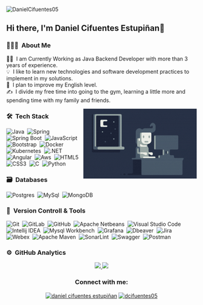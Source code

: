 <p align="left"> 
	<img src="https://komarev.com/ghpvc/?username=DanielCifuentes05&label=Profile%20views&color=0047AB&style=plastic?" alt="DanielCifuentes05" height=20px, width=80px/> 
</p>

## Hi there, I'm Daniel Cifuentes Estupiñan👋

### 👨🏻‍💻 &nbsp;About Me

👨‍💻 &nbsp;I am Currently Working as Java Backend Developer with more than 3 years of experience.\
💡 &nbsp;I like to learn new technologies and software development practices to implement in my solutions.\
🌱 &nbsp;I plan to improve my English level.\
✍️ &nbsp;I divide my free time into going to the gym, learning a little more and spending time with my family and friends.

<img alt="Night Coding" src="https://raw.githubusercontent.com/AVS1508/AVS1508/master/assets/Night-Coding.gif" align="right"/>

<!-- CONTACTO -->

### 🛠 &nbsp;Tech Stack

![Java](https://img.shields.io/badge/Java-%23ED8B00.svg?style=for-the-badge&logo=JAVA&logoColor=white)&nbsp;
![Spring](https://img.shields.io/badge/Spring-%236DB33F.svg?style=for-the-badge&logo=spring&logoColor=white)&nbsp;
![Spring Boot](https://img.shields.io/badge/Spring_Boot-6DB33F.svg?style=for-the-badge&logo=springboot&logoColor=white)&nbsp;
![JavaScript](https://img.shields.io/badge/javascript-%23323330.svg?style=for-the-badge&logo=javascript&logoColor=%23F7DF1E)&nbsp;
![Bootstrap](https://img.shields.io/badge/bootstrap-%23563D7C.svg?style=for-the-badge&logo=bootstrap&logoColor=white)&nbsp;
![Docker](https://img.shields.io/badge/Docker-2496ED?style=for-the-badge&logo=Docker&logoColor=white)&nbsp;
![Kubernetes](https://img.shields.io/badge/Kubernetes-326CE5?style=for-the-badge&logo=kubernetes&logoColor=white)&nbsp;
![.NET](https://img.shields.io/badge/.NET-512BD4.svg?style=for-the-badge&logo=.NET&logoColor=white)&nbsp;
![Angular](https://img.shields.io/badge/angular-0F0F11.svg?style=for-the-badge&logo=angular&logoColor=white)&nbsp;
![Aws](https://img.shields.io/badge/aws-232F3E?style=for-the-badge&logo=amazonwebservices&logoColor=white)&nbsp;
![HTML5](https://img.shields.io/badge/html5-%23E34F26.svg?style=for-the-badge&logo=html5&logoColor=white)&nbsp;
![CSS3](https://img.shields.io/badge/css3-%231572B6.svg?style=for-the-badge&logo=css3&logoColor=white)&nbsp;
![C](https://img.shields.io/badge/c-%2300599C.svg?style=for-the-badge&logo=c&logoColor=white)&nbsp;
![Python](https://img.shields.io/badge/python-3670A0?style=for-the-badge&logo=python&logoColor=ffdd54)&nbsp;


### 🗃 &nbsp;Databases

![Postgres](https://img.shields.io/badge/postgres-%23316192.svg?style=for-the-badge&logo=postgresql&logoColor=white)&nbsp;
![MySql](https://img.shields.io/badge/MySql-A8B9CC.svg?style=for-the-badge&logo=mysql&logoColor=white)&nbsp;
![MongoDB](https://img.shields.io/badge/MongoDB-%234ea94b.svg?style=for-the-badge&logo=mongodb&logoColor=white)&nbsp;

### 🧰 &nbsp;Version Controll & Tools 


![Git](https://img.shields.io/badge/git-%23F05033.svg?style=for-the-badge&logo=git&logoColor=white)&nbsp;
![GitLab](https://img.shields.io/badge/gitlab-FC6D26.svg?style=for-the-badge&logo=gitlab&logoColor=white)&nbsp;
![GitHub](https://img.shields.io/badge/github-%23121011.svg?style=for-the-badge&logo=github&logoColor=white)&nbsp;
![Apache Netbeans](https://img.shields.io/badge/netbeans-1B6AC6.svg?style=for-the-badge&logo=apachenetbeanside&logoColor=white)&nbsp;
![Visual Studio Code](https://img.shields.io/badge/Visual%20Studio%20Code-0078d7.svg?style=for-the-badge&logo=visual-studio-code&logoColor=white)&nbsp;
![Intellij IDEA](https://img.shields.io/badge/Intellij-000000.svg?style=for-the-badge&logo=intellijidea&logoColor=white)&nbsp;
![Mysql Workbench](https://img.shields.io/badge/MySql_WorkBench-90c5dc?style=for-the-badge&logo=workbench&logoColor=white)&nbsp;
![Grafana](https://img.shields.io/badge/grafana-F46800?style=for-the-badge&logo=grafana&logoColor=white)&nbsp;
![Dbeaver](https://img.shields.io/badge/Dbeaver-382923?style=for-the-badge&logo=dbeaver&logoColor=white)&nbsp;
![Jira](https://img.shields.io/badge/jira-%230A0FFF.svg?style=for-the-badge&logo=jira&logoColor=white)&nbsp;
![Webex](https://img.shields.io/badge/webex-000000.svg?style=for-the-badge&logo=webex&logoColor=white)&nbsp;
![Apache Maven](https://img.shields.io/badge/Apache%20Maven-C71A36?style=for-the-badge&logo=Apache%20Maven&logoColor=white)&nbsp;
![SonarLint](https://img.shields.io/badge/SonarLint-CB2029?style=for-the-badge&logo=SONARLINT&logoColor=white)&nbsp;
![Swagger](https://img.shields.io/badge/-Swagger-%23Clojure?style=for-the-badge&logo=swagger&logoColor=white)&nbsp;
![Postman](https://img.shields.io/badge/Postman-FF6C37?style=for-the-badge&logo=postman&logoColor=white)&nbsp;



### ⚙️ &nbsp;GitHub Analytics

<p align="center">
  <a href="https://github.com/DanielCifuentes05">
    <img height="180em" src="https://github-readme-stats-eight-theta.vercel.app/api?username=DanielCifuentes05&show_icons=true&theme=algolia&include_all_commits=true&count_private=true"/>
  </a>
  <a href="https://github.com/DanielCifuentes05">
    <img height="180em" src="https://github-readme-stats-eight-theta.vercel.app/api/top-langs/?username=DanielCifuentes05&layout=compact&langs_count=8&theme=algolia"/>
  </a>
</p>

<h3 align="center">Connect with me:</h3>
<p align="center">
<a href="https://www.linkedin.com/in/daniel-cifuentes-estupinan/" target="blank"><img align="center" src="https://raw.githubusercontent.com/rahuldkjain/github-profile-readme-generator/master/src/images/icons/Social/linked-in-alt.svg" alt="daniel cifuentes estupiñan" height="30" width="40" /></a>
<a href="https://www.instagram.com/dcifuentes05/" target="blank"><img align="center" src="https://raw.githubusercontent.com/rahuldkjain/github-profile-readme-generator/master/src/images/icons/Social/instagram.svg" alt="dcifuentes05" height="30" width="40" /></a>
</p>

